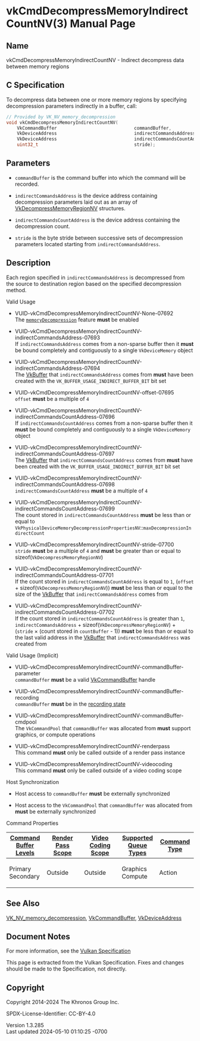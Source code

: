 # vkCmdDecompressMemoryIndirectCountNV(3) Manual Page

## Name

vkCmdDecompressMemoryIndirectCountNV - Indirect decompress data between
memory regions



## <a href="#_c_specification" class="anchor"></a>C Specification

To decompress data between one or more memory regions by specifying
decompression parameters indirectly in a buffer, call:

``` c
// Provided by VK_NV_memory_decompression
void vkCmdDecompressMemoryIndirectCountNV(
    VkCommandBuffer                             commandBuffer,
    VkDeviceAddress                             indirectCommandsAddress,
    VkDeviceAddress                             indirectCommandsCountAddress,
    uint32_t                                    stride);
```

## <a href="#_parameters" class="anchor"></a>Parameters

- `commandBuffer` is the command buffer into which the command will be
  recorded.

- `indirectCommandsAddress` is the device address containing
  decompression parameters laid out as an array of
  [VkDecompressMemoryRegionNV](https://registry.khronos.org/vulkan/specs/1.3-extensions/man/html/VkDecompressMemoryRegionNV.html)
  structures.

- `indirectCommandsCountAddress` is the device address containing the
  decompression count.

- `stride` is the byte stride between successive sets of decompression
  parameters located starting from `indirectCommandsAddress`.

## <a href="#_description" class="anchor"></a>Description

Each region specified in `indirectCommandsAddress` is decompressed from
the source to destination region based on the specified decompression
method.

Valid Usage

- <a href="#VUID-vkCmdDecompressMemoryIndirectCountNV-None-07692"
  id="VUID-vkCmdDecompressMemoryIndirectCountNV-None-07692"></a>
  VUID-vkCmdDecompressMemoryIndirectCountNV-None-07692  
  The <a
  href="https://registry.khronos.org/vulkan/specs/1.3-extensions/html/vkspec.html#features-memoryDecompression"
  target="_blank" rel="noopener"><code>memoryDecompression</code></a>
  feature **must** be enabled

- <a
  href="#VUID-vkCmdDecompressMemoryIndirectCountNV-indirectCommandsAddress-07693"
  id="VUID-vkCmdDecompressMemoryIndirectCountNV-indirectCommandsAddress-07693"></a>
  VUID-vkCmdDecompressMemoryIndirectCountNV-indirectCommandsAddress-07693  
  If `indirectCommandsAddress` comes from a non-sparse buffer then it
  **must** be bound completely and contiguously to a single
  `VkDeviceMemory` object

- <a
  href="#VUID-vkCmdDecompressMemoryIndirectCountNV-indirectCommandsAddress-07694"
  id="VUID-vkCmdDecompressMemoryIndirectCountNV-indirectCommandsAddress-07694"></a>
  VUID-vkCmdDecompressMemoryIndirectCountNV-indirectCommandsAddress-07694  
  The [VkBuffer](https://registry.khronos.org/vulkan/specs/1.3-extensions/man/html/VkBuffer.html) that `indirectCommandsAddress` comes
  from **must** have been created with the
  `VK_BUFFER_USAGE_INDIRECT_BUFFER_BIT` bit set

- <a href="#VUID-vkCmdDecompressMemoryIndirectCountNV-offset-07695"
  id="VUID-vkCmdDecompressMemoryIndirectCountNV-offset-07695"></a>
  VUID-vkCmdDecompressMemoryIndirectCountNV-offset-07695  
  `offset` **must** be a multiple of `4`

- <a
  href="#VUID-vkCmdDecompressMemoryIndirectCountNV-indirectCommandsCountAddress-07696"
  id="VUID-vkCmdDecompressMemoryIndirectCountNV-indirectCommandsCountAddress-07696"></a>
  VUID-vkCmdDecompressMemoryIndirectCountNV-indirectCommandsCountAddress-07696  
  If `indirectCommandsCountAddress` comes from a non-sparse buffer then
  it **must** be bound completely and contiguously to a single
  `VkDeviceMemory` object

- <a
  href="#VUID-vkCmdDecompressMemoryIndirectCountNV-indirectCommandsCountAddress-07697"
  id="VUID-vkCmdDecompressMemoryIndirectCountNV-indirectCommandsCountAddress-07697"></a>
  VUID-vkCmdDecompressMemoryIndirectCountNV-indirectCommandsCountAddress-07697  
  The [VkBuffer](https://registry.khronos.org/vulkan/specs/1.3-extensions/man/html/VkBuffer.html) that `indirectCommandsCountAddress`
  comes from **must** have been created with the
  `VK_BUFFER_USAGE_INDIRECT_BUFFER_BIT` bit set

- <a
  href="#VUID-vkCmdDecompressMemoryIndirectCountNV-indirectCommandsCountAddress-07698"
  id="VUID-vkCmdDecompressMemoryIndirectCountNV-indirectCommandsCountAddress-07698"></a>
  VUID-vkCmdDecompressMemoryIndirectCountNV-indirectCommandsCountAddress-07698  
  `indirectCommandsCountAddress` **must** be a multiple of `4`

- <a
  href="#VUID-vkCmdDecompressMemoryIndirectCountNV-indirectCommandsCountAddress-07699"
  id="VUID-vkCmdDecompressMemoryIndirectCountNV-indirectCommandsCountAddress-07699"></a>
  VUID-vkCmdDecompressMemoryIndirectCountNV-indirectCommandsCountAddress-07699  
  The count stored in `indirectCommandsCountAddress` **must** be less
  than or equal to
  `VkPhysicalDeviceMemoryDecompressionPropertiesNV`::`maxDecompressionIndirectCount`

- <a href="#VUID-vkCmdDecompressMemoryIndirectCountNV-stride-07700"
  id="VUID-vkCmdDecompressMemoryIndirectCountNV-stride-07700"></a>
  VUID-vkCmdDecompressMemoryIndirectCountNV-stride-07700  
  `stride` **must** be a multiple of `4` and **must** be greater than or
  equal to sizeof(`VkDecompressMemoryRegionNV`)

- <a
  href="#VUID-vkCmdDecompressMemoryIndirectCountNV-indirectCommandsCountAddress-07701"
  id="VUID-vkCmdDecompressMemoryIndirectCountNV-indirectCommandsCountAddress-07701"></a>
  VUID-vkCmdDecompressMemoryIndirectCountNV-indirectCommandsCountAddress-07701  
  If the count stored in `indirectCommandsCountAddress` is equal to `1`,
  (`offset` + sizeof(`VkDecompressMemoryRegionNV`)) **must** be less
  than or equal to the size of the [VkBuffer](https://registry.khronos.org/vulkan/specs/1.3-extensions/man/html/VkBuffer.html) that
  `indirectCommandsAddress` comes from

- <a
  href="#VUID-vkCmdDecompressMemoryIndirectCountNV-indirectCommandsCountAddress-07702"
  id="VUID-vkCmdDecompressMemoryIndirectCountNV-indirectCommandsCountAddress-07702"></a>
  VUID-vkCmdDecompressMemoryIndirectCountNV-indirectCommandsCountAddress-07702  
  If the count stored in `indirectCommandsCountAddress` is greater than
  `1`, `indirectCommandsAddress` +
  sizeof(`VkDecompressMemoryRegionNV`) + (`stride` × (count stored in
  `countBuffer` - 1)) **must** be less than or equal to the last valid
  address in the [VkBuffer](https://registry.khronos.org/vulkan/specs/1.3-extensions/man/html/VkBuffer.html) that
  `indirectCommandsAddress` was created from

Valid Usage (Implicit)

- <a
  href="#VUID-vkCmdDecompressMemoryIndirectCountNV-commandBuffer-parameter"
  id="VUID-vkCmdDecompressMemoryIndirectCountNV-commandBuffer-parameter"></a>
  VUID-vkCmdDecompressMemoryIndirectCountNV-commandBuffer-parameter  
  `commandBuffer` **must** be a valid
  [VkCommandBuffer](https://registry.khronos.org/vulkan/specs/1.3-extensions/man/html/VkCommandBuffer.html) handle

- <a
  href="#VUID-vkCmdDecompressMemoryIndirectCountNV-commandBuffer-recording"
  id="VUID-vkCmdDecompressMemoryIndirectCountNV-commandBuffer-recording"></a>
  VUID-vkCmdDecompressMemoryIndirectCountNV-commandBuffer-recording  
  `commandBuffer` **must** be in the [recording
  state](#commandbuffers-lifecycle)

- <a
  href="#VUID-vkCmdDecompressMemoryIndirectCountNV-commandBuffer-cmdpool"
  id="VUID-vkCmdDecompressMemoryIndirectCountNV-commandBuffer-cmdpool"></a>
  VUID-vkCmdDecompressMemoryIndirectCountNV-commandBuffer-cmdpool  
  The `VkCommandPool` that `commandBuffer` was allocated from **must**
  support graphics, or compute operations

- <a href="#VUID-vkCmdDecompressMemoryIndirectCountNV-renderpass"
  id="VUID-vkCmdDecompressMemoryIndirectCountNV-renderpass"></a>
  VUID-vkCmdDecompressMemoryIndirectCountNV-renderpass  
  This command **must** only be called outside of a render pass instance

- <a href="#VUID-vkCmdDecompressMemoryIndirectCountNV-videocoding"
  id="VUID-vkCmdDecompressMemoryIndirectCountNV-videocoding"></a>
  VUID-vkCmdDecompressMemoryIndirectCountNV-videocoding  
  This command **must** only be called outside of a video coding scope

Host Synchronization

- Host access to `commandBuffer` **must** be externally synchronized

- Host access to the `VkCommandPool` that `commandBuffer` was allocated
  from **must** be externally synchronized

Command Properties

<table class="tableblock frame-all grid-all stretch">
<colgroup>
<col style="width: 20%" />
<col style="width: 20%" />
<col style="width: 20%" />
<col style="width: 20%" />
<col style="width: 20%" />
</colgroup>
<thead>
<tr class="header">
<th class="tableblock halign-left valign-top"><a
href="#VkCommandBufferLevel">Command Buffer Levels</a></th>
<th class="tableblock halign-left valign-top"><a
href="#vkCmdBeginRenderPass">Render Pass Scope</a></th>
<th class="tableblock halign-left valign-top"><a
href="#vkCmdBeginVideoCodingKHR">Video Coding Scope</a></th>
<th class="tableblock halign-left valign-top"><a
href="#VkQueueFlagBits">Supported Queue Types</a></th>
<th class="tableblock halign-left valign-top"><a
href="#fundamentals-queueoperation-command-types">Command Type</a></th>
</tr>
</thead>
<tbody>
<tr class="odd">
<td class="tableblock halign-left valign-top"><p>Primary<br />
Secondary</p></td>
<td class="tableblock halign-left valign-top"><p>Outside</p></td>
<td class="tableblock halign-left valign-top"><p>Outside</p></td>
<td class="tableblock halign-left valign-top"><p>Graphics<br />
Compute</p></td>
<td class="tableblock halign-left valign-top"><p>Action</p></td>
</tr>
</tbody>
</table>

## <a href="#_see_also" class="anchor"></a>See Also

[VK_NV_memory_decompression](https://registry.khronos.org/vulkan/specs/1.3-extensions/man/html/VK_NV_memory_decompression.html),
[VkCommandBuffer](https://registry.khronos.org/vulkan/specs/1.3-extensions/man/html/VkCommandBuffer.html),
[VkDeviceAddress](https://registry.khronos.org/vulkan/specs/1.3-extensions/man/html/VkDeviceAddress.html)

## <a href="#_document_notes" class="anchor"></a>Document Notes

For more information, see the <a
href="https://registry.khronos.org/vulkan/specs/1.3-extensions/html/vkspec.html#vkCmdDecompressMemoryIndirectCountNV"
target="_blank" rel="noopener">Vulkan Specification</a>

This page is extracted from the Vulkan Specification. Fixes and changes
should be made to the Specification, not directly.

## <a href="#_copyright" class="anchor"></a>Copyright

Copyright 2014-2024 The Khronos Group Inc.

SPDX-License-Identifier: CC-BY-4.0

Version 1.3.285  
Last updated 2024-05-10 01:10:25 -0700
